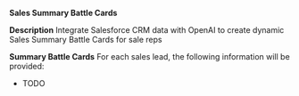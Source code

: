**Sales Summary Battle Cards**

**Description**
Integrate Salesforce CRM data with OpenAI to create dynamic Sales Summary Battle Cards for sale reps 

**Summary Battle Cards**
For each sales lead, the following information will be provided: 
- TODO
